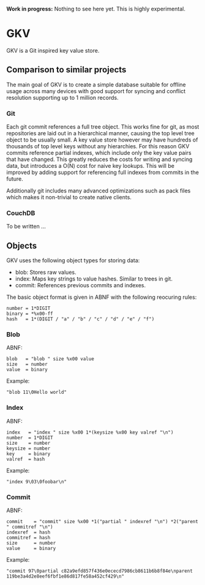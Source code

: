 **Work in progress:** Nothing to see here yet. This is highly experimental.

# GKV

GKV is a Git inspired key value store.

## Comparison to similar projects

The main goal of GKV is to create a simple database suitable for offline usage
across many devices with good support for syncing and conflict resolution
supporting up to 1 million records.

### Git

Each git commit references a full tree object. This works fine for git, as most
repositories are laid out in a hierarchical manner, causing the top level tree
object to be usually small. A key value store however may have hundreds of
thousands of top level keys without any hierarchies. For this reason GKV
commits reference partial indexes, which include only the key value pairs that
have changed. This greatly reduces the costs for writing and syncing data, but
introduces a O(N) cost for naive key lookups. This will be improved by adding
support for referencing full indexes from commits in the future.

Additionally git includes many advanced optimizations such as pack files which
makes it non-trivial to create native clients.

### CouchDB

To be written ...

## Objects

GKV uses the following object types for storing data:

* blob: Stores raw values.
* index: Maps key strings to value hashes. Similar to trees in git.
* commit: References previous commits and indexes.

The basic object format is given in ABNF with the following reocuring rules:

```
number = 1*DIGIT
binary = *%x00-ff
hash   = 1*(DIGIT / "a" / "b" / "c" / "d" / "e" / "f")
```

### Blob

ABNF:

```
blob   = "blob " size %x00 value
size   = number
value  = binary
```

Example:

```
"blob 11\0Hello world"
```

### Index

ABNF:

```
index   = "index " size %x00 1*(keysize %x00 key valref "\n")
number  = 1*DIGIT
size    = number
keysize = number
key     = binary
valref  = hash
```

Example:

```
"index 9\03\0foobar\n"
```

### Commit

ABNF:

```
commit    = "commit" size %x00 *1("partial " indexref "\n") *2("parent " commitref "\n")
indexref  = hash
commitref = hash
size      = number
value     = binary
```

Example:

```
"commit 97\0partial c82a9efd857f436e0ececd7986cb8611b6b8f84e\nparent 119be3a4d2e8eef6fbf1e86d817fe58a452cf429\n"
```
